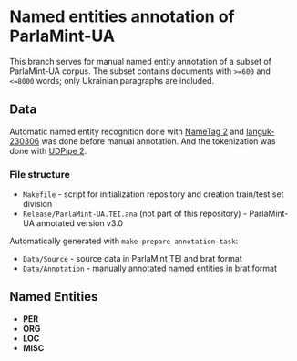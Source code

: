 # Named entities annotation of ParlaMint-UA

This branch serves for manual named entity annotation of a subset of ParlaMint-UA corpus. The subset contains documents with `>=600` and `<=8000` words; only Ukrainian paragraphs are included.

## Data

Automatic named entity recognition done with [NameTag 2](https://ufal.mff.cuni.cz/nametag/2) and [languk-230306](https://ufal.mff.cuni.cz/nametag/2/models#ukrainian-languk) was done before manual annotation. And the tokenization was done with [UDPipe 2](https://ufal.mff.cuni.cz/udpipe/2).

### File structure

- `Makefile` - script for initialization repository and creation train/test set division
- `Release/ParlaMint-UA.TEI.ana` (not part of this repository) - ParlaMint-UA annotated version v3.0

Automatically generated with `make prepare-annotation-task`:
- `Data/Source` - source data in ParlaMint TEI and brat format
- `Data/Annotation` - manually annotated named entities in brat format

## Named Entities

- **PER**
- **ORG**
- **LOC**
- **MISC**
